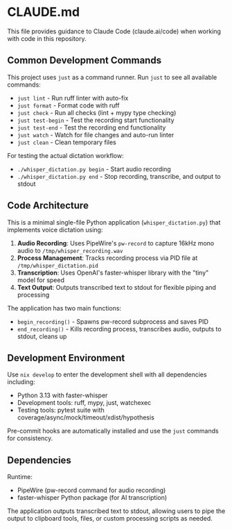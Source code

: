 # CLAUDE.md

This file provides guidance to Claude Code (claude.ai/code) when working with code in this repository.

## Common Development Commands

This project uses `just` as a command runner. Run `just` to see all available commands:

- `just lint` - Run ruff linter with auto-fix
- `just format` - Format code with ruff
- `just check` - Run all checks (lint + mypy type checking)
- `just test-begin` - Test the recording start functionality
- `just test-end` - Test the recording end functionality
- `just watch` - Watch for file changes and auto-run linter
- `just clean` - Clean temporary files

For testing the actual dictation workflow:
- `./whisper_dictation.py begin` - Start audio recording
- `./whisper_dictation.py end` - Stop recording, transcribe, and output to stdout

## Code Architecture

This is a minimal single-file Python application (`whisper_dictation.py`) that implements voice dictation using:

1. **Audio Recording**: Uses PipeWire's `pw-record` to capture 16kHz mono audio to `/tmp/whisper_recording.wav`
2. **Process Management**: Tracks recording process via PID file at `/tmp/whisper_dictation.pid`
3. **Transcription**: Uses OpenAI's faster-whisper library with the "tiny" model for speed
4. **Text Output**: Outputs transcribed text to stdout for flexible piping and processing

The application has two main functions:
- `begin_recording()` - Spawns pw-record subprocess and saves PID
- `end_recording()` - Kills recording process, transcribes audio, outputs to stdout, cleans up

## Development Environment

Use `nix develop` to enter the development shell with all dependencies including:
- Python 3.13 with faster-whisper
- Development tools: ruff, mypy, just, watchexec
- Testing tools: pytest suite with coverage/async/mock/timeout/xdist/hypothesis

Pre-commit hooks are automatically installed and use the `just` commands for consistency.

## Dependencies

Runtime:
- PipeWire (pw-record command for audio recording)
- faster-whisper Python package (for AI transcription)

The application outputs transcribed text to stdout, allowing users to pipe the output to clipboard tools, files, or custom processing scripts as needed.
